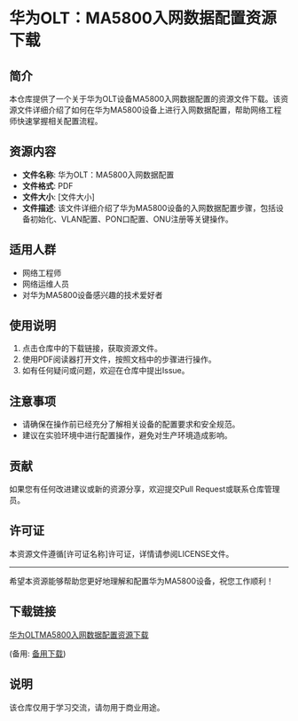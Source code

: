 # 华为OLT：MA5800入网数据配置资源下载

## 简介

本仓库提供了一个关于华为OLT设备MA5800入网数据配置的资源文件下载。该资源文件详细介绍了如何在华为MA5800设备上进行入网数据配置，帮助网络工程师快速掌握相关配置流程。

## 资源内容

- **文件名称**: 华为OLT：MA5800入网数据配置
- **文件格式**: PDF
- **文件大小**: [文件大小]
- **文件描述**: 该文件详细介绍了华为MA5800设备的入网数据配置步骤，包括设备初始化、VLAN配置、PON口配置、ONU注册等关键操作。

## 适用人群

- 网络工程师
- 网络运维人员
- 对华为MA5800设备感兴趣的技术爱好者

## 使用说明

1. 点击仓库中的下载链接，获取资源文件。
2. 使用PDF阅读器打开文件，按照文档中的步骤进行操作。
3. 如有任何疑问或问题，欢迎在仓库中提出Issue。

## 注意事项

- 请确保在操作前已经充分了解相关设备的配置要求和安全规范。
- 建议在实验环境中进行配置操作，避免对生产环境造成影响。

## 贡献

如果您有任何改进建议或新的资源分享，欢迎提交Pull Request或联系仓库管理员。

## 许可证

本资源文件遵循[许可证名称]许可证，详情请参阅LICENSE文件。

---

希望本资源能够帮助您更好地理解和配置华为MA5800设备，祝您工作顺利！

## 下载链接
[华为OLTMA5800入网数据配置资源下载](https://pan.quark.cn/s/65b80e18363e) 

(备用: [备用下载](https://pan.baidu.com/s/1cGz_NoNYTrhAqAoViRG2Ag?pwd=1234))

## 说明

该仓库仅用于学习交流，请勿用于商业用途。
